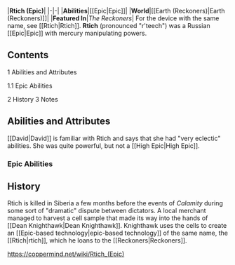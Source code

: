 |**Rtich (Epic)**|
|-|-|
|**Abilities**|[[Epic\|Epic]]|
|**World**|[[Earth (Reckoners)\|Earth (Reckoners)]]|
|**Featured In**|*The Reckoners*|
For the device with the same name, see [[Rtich\|Rtich]].
**Rtich** (pronounced "r'teech") was a Russian [[Epic\|Epic]] with mercury manipulating powers.

## Contents

1 Abilities and Attributes

1.1 Epic Abilities


2 History
3 Notes


## Abilities and Attributes
[[David\|David]] is familiar with Rtich and says that she had "very eclectic" abilities. She was quite powerful, but not a [[High Epic\|High Epic]].

### Epic Abilities

## History
Rtich is killed in Siberia a few months before the events of *Calamity* during some sort of "dramatic" dispute between dictators. A local merchant managed to harvest a cell sample that made its way into the hands of [[Dean Knighthawk\|Dean Knighthawk]]. Knighthawk uses the cells to create an [[Epic-based technology\|epic-based technology]] of the same name, the [[Rtich\|rtich]], which he loans to the [[Reckoners\|Reckoners]].



https://coppermind.net/wiki/Rtich_(Epic)